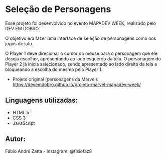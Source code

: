 # Seleção de Personagens

Esse projeto foi desenvolvido no evento MAPADEV WEEK, realizado pelo DEV EM DOBRO.

O objetivo era fazer uma interface de seleção de personagens como nos jogos de luta.

O Player 1 deve direcionar o cursor do mouse para o personagem que ele deseja escolher, apresentando ao lado esquerdo da tela.
O personagem do Player 2 já inicia selecionado, sendo apresentado ao lado direito da tela e bloqueando a escolha do mesmo pelo Player 1.

- Projeto original (personagens da Marvel): https://devemdobro.github.io/projeto-marvel-mapadev-week/ 


## Linguagens utilizadas:

- HTML 5
- CSS 3
- JavaScript

## Autor:

Fábio André Zatta - Instagram: @fisiofaz8
